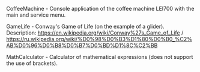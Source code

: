 CoffeeMachine - Console application of the coffee machine LEI700 with the main and service menu.

GameLife - Conway's Game of Life (on the example of a glider). Description: https://en.wikipedia.org/wiki/Conway%27s_Game_of_Life / https://ru.wikipedia.org/wiki/%D0%98%D0%B3%D1%80%D0%B0_%C2%AB%D0%96%D0%B8%D0%B7%D0%BD%D1%8C%C2%BB

MathCalculator - Calculator of mathematical expressions (does not support the use of brackets).
